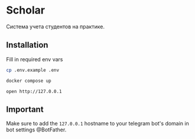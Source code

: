 # Scholar
Система учета студентов на практике.

## Installation

Fill in required env vars
```bash
cp .env.example .env
```

```bash
docker compose up
```

```
open http://127.0.0.1
```

## Important

Make sure to add the ```127.0.0.1``` hostname to your telegram bot's domain in bot settings @BotFather.
